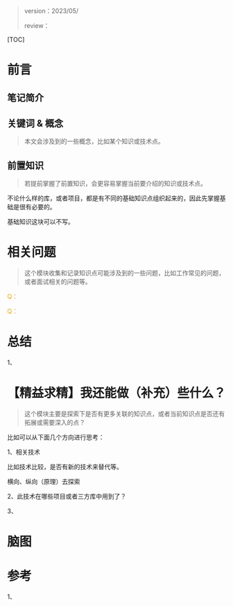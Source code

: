 > version：2023/05/
>
> review：



[TOC]



# 前言

## 笔记简介



## 关键词 & 概念

> 本文会涉及到的一些概念，比如某个知识或技术点。
>

## 前置知识

> 若提前掌握了前置知识，会更容易掌握当前要介绍的知识或技术点。

不论什么样的库，或者项目，都是有不同的基础知识点组织起来的，因此先掌握基础是很有必要的。

基础知识这块可以不写。



# 相关问题

> 这个模块收集和记录知识点可能涉及到的一些问题，比如工作常见的问题，或者面试相关的问题等。

<font color='orange'>Q：</font>



<font color='orange'>Q：</font>

# 总结

1、



# 【精益求精】我还能做（补充）些什么？

> 这个模块主要是探索下是否有更多关联的知识点，或者当前知识点是否还有拓展或需要深入的点？

比如可以从下面几个方向进行思考：

1、相关技术

比如技术比较，是否有新的技术来替代等。

横向、纵向（原理）去探索

2、此技术在哪些项目或者三方库中用到了？

3、

# 脑图



# 参考

1、
